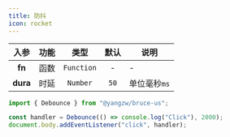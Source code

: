 ```yaml
---
title: 防抖
icon: rocket
---
```


入参|功能|类型|默认|说明
:-:|:-:|:-:|:-:|-
**fn**|函数|`Function`|-|-
**dura**|时延|`Number`|`50`|单位毫秒`ms`

```js
import { Debounce } from "@yangzw/bruce-us";

const handler = Debounce(() => console.log("Click"), 2000);
document.body.addEventListener("click", handler);
```